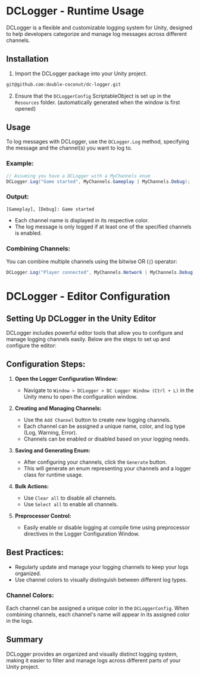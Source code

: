 # DCLogger - Runtime Usage

DCLogger is a flexible and customizable logging system for Unity, designed to help developers categorize and manage log messages across different channels.

## Installation

1. Import the DCLogger package into your Unity project.
```bash
git@github.com:double-coconut/dc-logger.git
```
2. Ensure that the `DCLoggerConfig` ScriptableObject is set up in the `Resources` folder.
(automatically generated when the window is first opened)

## Usage

To log messages with DCLogger, use the `DCLogger.Log` method, specifying the message and the channel(s) you want to log to.

### Example:

```csharp
// Assuming you have a DCLogger with a MyChannels enum
DCLogger.Log("Game started", MyChannels.Gameplay | MyChannels.Debug);
```

### Output:

```
[Gameplay], [Debug]: Game started
```

- Each channel name is displayed in its respective color.
- The log message is only logged if at least one of the specified channels is enabled.

### Combining Channels:

You can combine multiple channels using the bitwise OR (`|`) operator:

```csharp
DCLogger.Log("Player connected", MyChannels.Network | MyChannels.Debug);
```

# DCLogger - Editor Configuration

## Setting Up DCLogger in the Unity Editor

DCLogger includes powerful editor tools that allow you to configure and manage logging channels easily. Below are the steps to set up and configure the editor:

## Configuration Steps:

1. **Open the Logger Configuration Window:**
   - Navigate to `Window > DCLogger > DC Logger Window (Ctrl + L)` in the Unity menu to open the configuration window.

2. **Creating and Managing Channels:**
   - Use the `Add Channel` button to create new logging channels.
   - Each channel can be assigned a unique name, color, and log type (Log, Warning, Error).
   - Channels can be enabled or disabled based on your logging needs.

3. **Saving and Generating Enum:**
   - After configuring your channels, click the `Generate` button.
   - This will generate an enum representing your channels and a logger class for runtime usage.

4. **Bulk Actions:**
   - Use `Clear all` to disable all channels.
   - Use `Select all` to enable all channels.

5. **Preprocessor Control:**
   - Easily enable or disable logging at compile time using preprocessor directives in the Logger Configuration Window.

## Best Practices:

- Regularly update and manage your logging channels to keep your logs organized.
- Use channel colors to visually distinguish between different log types.


### Channel Colors:

Each channel can be assigned a unique color in the `DCLoggerConfig`. When combining channels, each channel's name will appear in its assigned color in the logs.

## Summary

DCLogger provides an organized and visually distinct logging system, making it easier to filter and manage logs across different parts of your Unity project.

